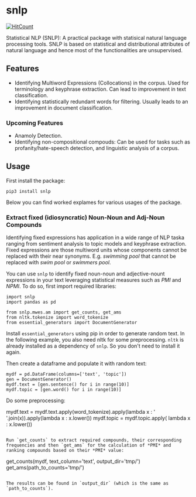 # snlp

[![HitCount](http://hits.dwyl.com/meghdadFar/snlp.svg)](http://hits.dwyl.com/meghdadFar/snlp)

Statistical NLP (SNLP): A practical package with statisical natural language processing tools. SNLP is based on statistical and distributional attributes of natural language and hence most of the functionalities are unsupervised.

## Features
- Identifying Multiword Expressions (Collocations) in the corpus. Used for terminology and keyphrase extraction. Can lead to improvement in text classification. 
- Identifying statistically redundant words for filtering. Usually leads to an improvement in document classification. 

### Upcoming Features
- Anamoly Detection. 
- Identifying non-compositional compouds: Can be used for tasks such as profanity/hate-speech detection, and linguistic analysis of a corpus.

## Usage

First install the package:

`pip3 install snlp`

Below you can find worked explames for various usages of the package. 

### Extract fixed (idiosyncratic) Noun-Noun and Adj-Noun Compounds

Identifying fixed expressions has application in a wide range of NLP taska ranging from sentiment analysis to topic models and keyphrase extraction. Fixed expressions are those multiword units whose components cannot be replaced with their near synonyms. E.g. *swimming pool* that cannot be replaced with *swim pool* or *swimmers pool*. 

You can use `snlp` to identify fixed noun-noun and adjective-nount expressions in your text leveraging statistical measures such as *PMI* and *NPMI*. To do so, first import required libraries: 

```
import snlp
import pandas as pd

from snlp.mwes.am import get_counts, get_ams
from nltk.tokenize import word_tokenize
from essential_generators import DocumentGenerator
```
Install `essential_generators` using pip in order to generate random text. In the following example, you also need nltk for some preprocessing. `nltk` is already installed as a dependency of `snlp`. So you don't need to install it again. 

Then create a dataframe and populate it with random text:

```
mydf = pd.DataFrame(columns=['text', 'topic'])
gen = DocumentGenerator()
mydf.text = [gen.sentence() for i in range(10)]
mydf.topic = [gen.word() for i in range(10)]
```

Do some preprocessing:

mydf.text = mydf.text.apply(word_tokenize).apply(lambda x : ' '.join(x)).apply(lambda x : x.lower())
mydf.topic = mydf.topic.apply( lambda x : x.lower())
```

Run `get_counts` to extract required compounds, their corresponding frequencies and then `get_ams` for the calculation of *PMI* and ranking compounds based on their *PMI* value:

```
get_counts(mydf, text_column='text', output_dir='tmp/')
get_ams(path_to_counts='tmp/')
```

The results can be found in `output_dir` (which is the same as `path_to_counts`). 


